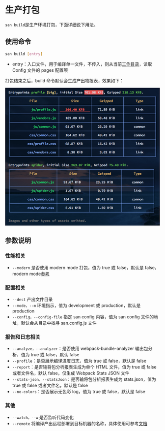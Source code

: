 # 生产打包

`san build`是生产环境打包，下面详细说下用法。

## 使用命令

```bash
san build [entry]
```

-   entry：入口文件，用于编译单一文件，不传入，则从当前[工作目录](https://zh.wikipedia.org/wiki/%E5%B7%A5%E4%BD%9C%E7%9B%AE%E9%8C%84)，读取 Config 文件的 pages 配置项

打包结束之后，build 命令默认会生成产出物报表，效果如下：

![](./assets/format-stats.png)

## 参数说明

### 性能相关

-   `--modern` 是否使用 modern mode 打包，值为 true 或 false，默认是 false，modern mode[参考](/modern-mode.md)

### 配置相关

-   `--dest` 产出文件目录
-   `--mode，--m` 环境指示，值为 development 或 production，默认是 production
-   `--config，--config-file` 指定 san config 内容，值为 san config 文件的地址，默认会从目录中找寻 san.config.js 文件

### 报告和日志相关

-   `--analyze，--analyzer`：是否使用 webpack-bundle-analyzer 输出包分析，值为 true 或 false，默认 false
-   `--profile`：是否展示编译进度日志，值为 true 或 false，默认是 false
-   `--report`：是否输将包分析报表生成为单个 HTML 文件，值为 true 或 false 或者文件名，默认 false，仅生成 Webpack Stats JSON 文件
-   `--stats-json，--statsJson`：是否输将包分析报表生成为 stats.json，值为 true 或 false 或者文件名，默认是 false
-   `--no-colors`：是否展示无色彩 log，值为 true 或 false，默认是 false

### 其他

-   `--watch，--w` 是否监听代码变化
-   `--remote` 将编译产出远程部署到目标机器的名称，具体使用可参考[文档](/deployment.md)
